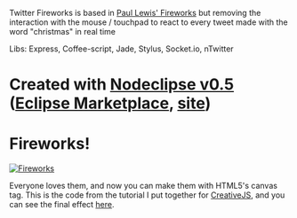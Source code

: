 Twitter Fireworks is based in [Paul Lewis' Fireworks](https://github.com/paullewis/Fireworks) but removing the interaction with the mouse / touchpad to react to every tweet made with the word "christmas" in real time

Libs: Express, Coffee-script, Jade, Stylus, Socket.io, nTwitter

Created with [Nodeclipse v0.5](https://github.com/Nodeclipse/nodeclipse-1)
 ([Eclipse Marketplace](http://marketplace.eclipse.org/content/nodeclipse), [site](http://www.nodeclipse.org))   
=======
# Fireworks!

[![Fireworks](http://lab.aerotwist.com/canvas/fireworks/capture.png)](http://lab.aerotwist.com/canvas/fireworks/)

Everyone loves them, and now you can make them with HTML5's canvas tag. This is the code from the tutorial I put
together for [CreativeJS](http://creativejs.com/), and you can see the final effect [here](http://lab.aerotwist.com/canvas/fireworks/).

